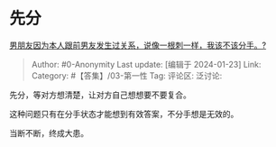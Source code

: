 # 先分
[男朋友因为本人跟前男友发生过关系，说像一根刺一样，我该不该分手。?](https://www.zhihu.com/question/621735975/answer/3372531073)

> Author: #0-Anonymity
> Last update: [编辑于 2024-01-23]
> Link:
> Category: #【答集】/03-第一性
> Tag: 
> 评论区:
> 泛讨论:

先分，等对方想清楚，让对方自己想想要不要复合。

这种问题只有在分手状态才能想到有效答案，不分手想是无效的。

当断不断，终成大患。